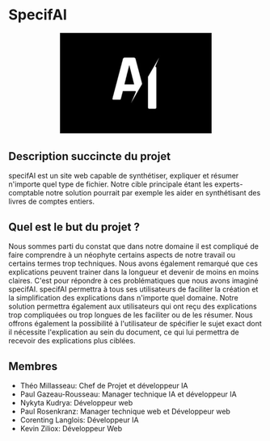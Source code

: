 # SpecifAI

<p align="center"><a href="https://specifai.me" target="_blank" rel="noopener noreferrer"><img width="300" src="./assets/logo.jpg" alt="Specifai logo"></a></p>

## Description succincte du projet

specifAI est un site web capable de synthétiser, expliquer et résumer n'importe quel type de fichier. Notre cible principale étant les experts-comptable notre solution pourrait par exemple les aider en synthétisant des livres de comptes entiers.

## Quel est le but du projet ?

Nous sommes parti du constat que dans notre domaine il est compliqué de faire comprendre à un néophyte certains aspects de notre travail ou certains termes trop techniques. Nous avons également remarqué que ces explications peuvent trainer dans la longueur et devenir de moins en moins claires. C'est pour répondre à ces problématiques que nous avons imaginé specifAI.
specifAI permettra à tous ses utilisateurs de faciliter la création et la simplification des explications dans n'importe quel domaine. Notre solution permettra également aux utilisateurs qui ont reçu des explications trop compliquées ou trop longues de les faciliter ou de les résumer. Nous offrons également la possibilité à l'utilisateur de spécifier le sujet exact dont il nécessite l'explication au sein du document, ce qui lui permettra de recevoir des explications plus ciblées.

## Membres

- Théo Millasseau: Chef de Projet et développeur IA
- Paul Gazeau-Rousseau: Manager technique IA et développeur IA
- Nykyta Kudrya: Développeur web
- Paul Rosenkranz:  Manager technique web et Développeur web 
- Corenting Langlois: Développeur IA
- Kevin Ziliox: Développeur Web